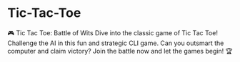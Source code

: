 # Tic-Tac-Toe
🎮 Tic Tac Toe: Battle of Wits Dive into the classic game of Tic Tac Toe! Challenge the AI in this fun and strategic CLI game. Can you outsmart the computer and claim victory? Join the battle now and let the games begin! 🏆
